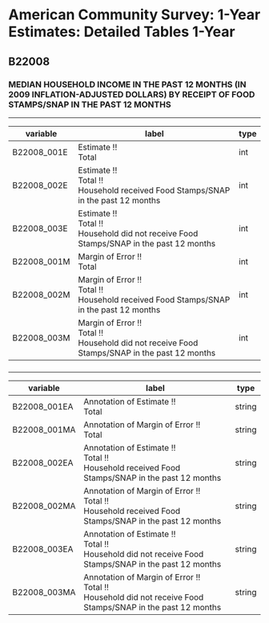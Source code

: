 # American Community Survey: 1-Year Estimates: Detailed Tables 1-Year

## B22008

### MEDIAN HOUSEHOLD INCOME IN THE PAST 12 MONTHS (IN 2009 INFLATION-ADJUSTED DOLLARS) BY RECEIPT OF FOOD STAMPS/SNAP IN THE PAST 12 MONTHS

___

| variable | label | type |
| ----- | ----- | ----- |
| B22008_001E | Estimate !!<br>Total | int |
| B22008_002E | Estimate !!<br>Total !!<br>Household received Food Stamps/SNAP in the past 12 months | int |
| B22008_003E | Estimate !!<br>Total !!<br>Household did not receive Food Stamps/SNAP in the past 12 months | int |
| B22008_001M | Margin of Error !!<br>Total | int |
| B22008_002M | Margin of Error !!<br>Total !!<br>Household received Food Stamps/SNAP in the past 12 months | int |
| B22008_003M | Margin of Error !!<br>Total !!<br>Household did not receive Food Stamps/SNAP in the past 12 months | int |
### 

___

| variable | label | type |
| ----- | ----- | ----- |
| B22008_001EA | Annotation of Estimate !!<br>Total | string |
| B22008_001MA | Annotation of Margin of Error !!<br>Total | string |
| B22008_002EA | Annotation of Estimate !!<br>Total !!<br>Household received Food Stamps/SNAP in the past 12 months | string |
| B22008_002MA | Annotation of Margin of Error !!<br>Total !!<br>Household received Food Stamps/SNAP in the past 12 months | string |
| B22008_003EA | Annotation of Estimate !!<br>Total !!<br>Household did not receive Food Stamps/SNAP in the past 12 months | string |
| B22008_003MA | Annotation of Margin of Error !!<br>Total !!<br>Household did not receive Food Stamps/SNAP in the past 12 months | string |

